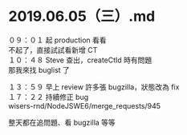 # 2019.06.05（三）.md

０９：０１ 起 production 看看  
不起了，直接試試看新增 CT  
１０：４８ Steve 查出，createCtId 時有問題  
那我來找 buglist 了  

１３：５９ 早上 review 許多張 bugzilla，狀態改為 fix  
１７：２２ 持續修正 bug  
wisers-rnd/NodeJSWE6/merge_requests/945  

整天都在追問題、看 bugzilla 等等  
